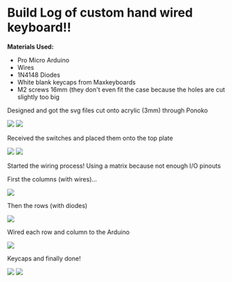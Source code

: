 # Build Log of custom hand wired keyboard!!

<b> Materials Used: </b>
<ul>
  <li> Pro Micro Arduino </li>
  <li> Wires </li>
  <li> 1N4148 Diodes </li>
  <li> White blank keycaps from Maxkeyboards </li>
  <li> M2 screws 16mm (they don't even fit the case because the holes are cut slightly too big </li>
</ul>

<p> Designed and got the svg files cut onto acrylic (3mm) through Ponoko </p>

<img src="https://i.imgur.com/f5fYcVC.jpg">
<img src="https://i.imgur.com/oxag0tj.jpg">

<p> Received the switches and placed them onto the top plate </p>

<img src="https://i.imgur.com/cmhqvJU.jpg">
<img src="https://i.imgur.com/Sbd1Ozo.jpg">

<p> Started the wiring process! Using a matrix because not enough I/O pinouts </p>
<p> First the columns (with wires)... </p>
<img src="https://i.imgur.com/zBRhvDB.jpg">
<p> Then the rows (with diodes) </p>
<img src="https://i.imgur.com/gotZmfG.jpg">

<p> Wired each row and column to the Arduino </p>
<img src="https://i.imgur.com/w5n0C6L.jpg">

<p> Keycaps and finally done! </p>
<img src="https://i.imgur.com/7K0RqDY.jpg">
<img src="https://i.imgur.com/Rv9HT1Q.jpg">
